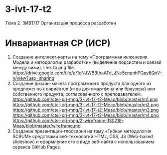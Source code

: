 # 3-ivt-17-t2
Тема 2. 3ИВТ/17
Организация процесса разработки 
# Инвариантная СР (ИСР)
1. Создание интеллект-карты на тему «Программная инженерия. Модели и методологии разработки» (выделение подсистем и связей между ними).
Link to png file.
https://drive.google.com/file/d/1oNJWBBthaATcLJNe5cnpnhPGpy8QnV-n/view?usp=sharing
2. Создание дизайн-макета программного продукта для одного из предложенных вариантов (игра для смартфона или браузера) или собственного продукта, согласованного с преподавателем.
https://github.com/ctel-prj-mng/3-ivt-17-t2-Meao/blob/master/m1.png
https://github.com/ctel-prj-mng/3-ivt-17-t2-Meao/blob/master/m2.png
https://github.com/ctel-prj-mng/3-ivt-17-t2-Meao/blob/master/m3.png
https://github.com/ctel-prj-mng/3-ivt-17-t2-Meao/blob/master/m4.png
https://github.com/ctel-prj-mng/2-wireframe-130218-Meao/blob/master/wireframe.md
3. Создание презентации-глоссария на тему «Гибкая методология SCRUM» средствами веб-технологий HTML, CSS, JS (Web-based slideshow) и оформление его в виде веб-сайта с использованием сервиса GitHub Pages.
